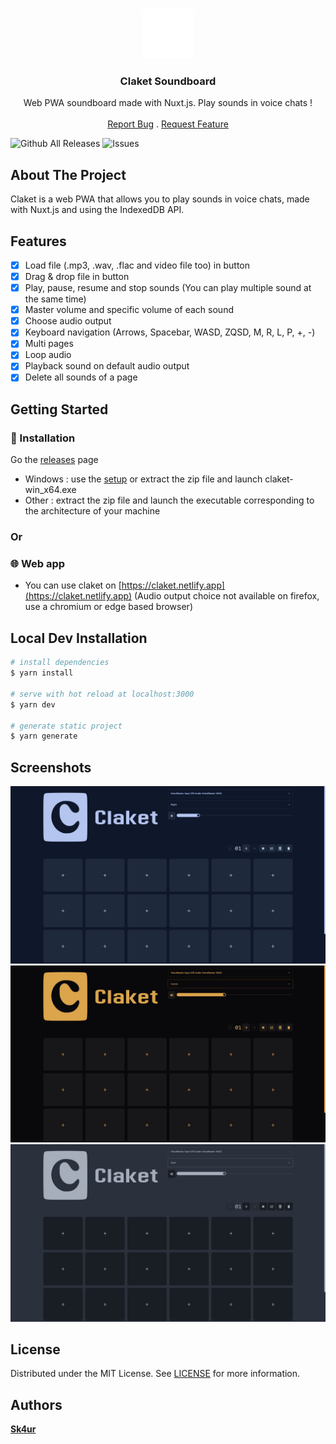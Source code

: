<br/>
<p align="center">
  <a href="https://github.com/aera128/aera128/claket">
    <img src="static/icons/logo.png" alt="Logo" width="80" height="80">
  </a>

  <h3 align="center">Claket Soundboard</h3>

  <p align="center">
    Web PWA soundboard made with Nuxt.js. Play sounds in voice chats !
    <br/>
    <br/>
    <a href="https://github.com/aera128/aera128/claket/issues">Report Bug</a>
    .
    <a href="https://github.com/aera128/aera128/claket/issues">Request Feature</a>
  </p>
</p>

![Github All Releases](https://img.shields.io/github/downloads/aera128/claket/total.svg)
![Issues](https://img.shields.io/github/issues/aera128/aera128/claket)

## About The Project

Claket is a web PWA that allows you to play sounds in voice chats, made with Nuxt.js and using the IndexedDB API.

## Features
- [x] Load file (.mp3, .wav, .flac and video file too) in button
- [x] Drag & drop file in button
- [x] Play, pause, resume and stop sounds (You can play multiple sound at the same time)
- [x] Master volume and specific volume of each sound
- [x] Choose audio output
- [x] Keyboard navigation (Arrows, Spacebar, WASD, ZQSD, M, R, L, P, +, -)
- [x] Multi pages
- [x] Loop audio
- [x] Playback sound on default audio output
- [x] Delete all sounds of a page
## Getting Started

### 🚧 Installation

Go the [releases](https://github.com/aera128/claket/releases/) page

- Windows : use the [setup](https://github.com/aera128/claket/releases/download/neutralino/claket-setup.exe) or extract the zip file and launch claket-win_x64.exe
- Other : extract the zip file and launch the executable corresponding to the architecture of your machine

### Or
### 🌐 Web app
- You can use claket on [https://claket.netlify.app](https://claket.netlify.app) (Audio output choice not available on firefox, use a chromium or edge based browser)

## Local Dev Installation

```bash
# install dependencies
$ yarn install

# serve with hot reload at localhost:3000
$ yarn dev

# generate static project
$ yarn generate
```

## Screenshots
![ScreenShot](screenshots/screenshot1.jpg)
![ScreenShot](screenshots/screenshot2.jpg)
![ScreenShot](screenshots/screenshot3.jpg)
## License

Distributed under the MIT License. See [LICENSE](https://github.com/aera128/aera128/claket/LICENSE) for more information.

## Authors

[**Sk4ur**](https://github.com/aera128/)
